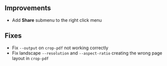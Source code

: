 ## Improvements

- Add **Share** submenu to the right click menu

## Fixes

- Fix `--output` on `crop-pdf` not working correctly
- Fix landscape `--resolution` and `--aspect-ratio` creating the wrong page layout in `crop-pdf`
